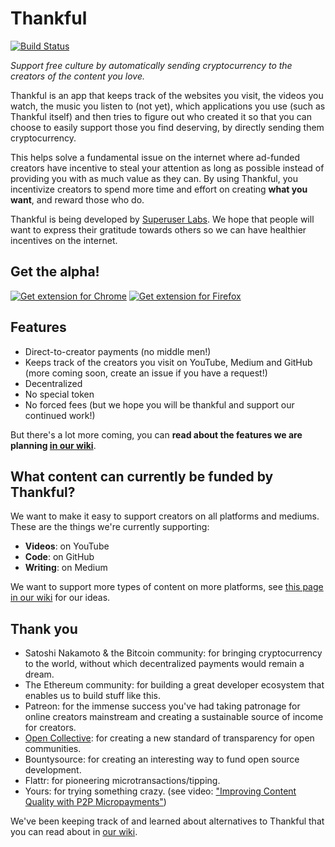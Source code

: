 # Thankful

[![Build Status](https://travis-ci.org/SuperuserLabs/thankful.svg?branch=master)](https://travis-ci.org/SuperuserLabs/thankful)

_Support free culture by automatically sending cryptocurrency to the creators of the content you love._

Thankful is an app that keeps track of the websites you visit, the videos you watch, the music you listen to (not yet), which applications you use (such as Thankful itself) and then tries to figure out who created it so that you can choose to easily support those you find deserving, by directly sending them cryptocurrency.

This helps solve a fundamental issue on the internet where ad-funded creators have incentive to steal your attention as long as possible instead of providing you with as much value as they can. By using Thankful, you incentivize creators to spend more time and effort on creating **what you want**, and reward those who do.

Thankful is being developed by [Superuser Labs](https://superuserlabs.github.io/). We hope that people will want to express their gratitude towards others so we can have healthier incentives on the internet.

## Get the alpha!

[![Get extension for Chrome](https://developer.chrome.com/webstore/images/ChromeWebStore_BadgeWBorder_v2_206x58.png)](https://chrome.google.com/webstore/detail/thankful/eapbondnpopbiepnjfhnaaejfdfjhnde)
[![Get extension for Firefox](https://addons.cdn.mozilla.net/static/img/addons-buttons/AMO-button_1.png)](https://addons.mozilla.org/en-US/firefox/addon/getthankful/)

## Features

- Direct-to-creator payments (no middle men!)
- Keeps track of the creators you visit on YouTube, Medium and GitHub (more coming soon, create an issue if you have a request!)
- Decentralized
- No special token
- No forced fees (but we hope you will be thankful and support our continued work!)

But there's a lot more coming, you can **read about the features we are planning [in our wiki](https://github.com/SuperuserLabs/thankful/wiki/Feature-wishlist)**.

## What content can currently be funded by Thankful?

We want to make it easy to support creators on all platforms and mediums. These are the things we're currently supporting:

- **Videos**: on YouTube
- **Code**: on GitHub
- **Writing**: on Medium

We want to support more types of content on more platforms, see [this page in our wiki](https://github.com/SuperuserLabs/thankful/wiki/Content-to-support-in-the-future) for our ideas.

## Thank you

- Satoshi Nakamoto & the Bitcoin community: for bringing cryptocurrency to the world, without which decentralized payments would remain a dream.
- The Ethereum community: for building a great developer ecosystem that enables us to build stuff like this.
- Patreon: for the immense success you've had taking patronage for online creators mainstream and creating a sustainable source of income for creators.
- [Open Collective](https://opencollective.com/): for creating a new standard of transparency for open communities.
- Bountysource: for creating an interesting way to fund open source development.
- Flattr: for pioneering microtransactions/tipping.
- Yours: for trying something crazy. (see video: ["Improving Content Quality with P2P Micropayments"](https://www.youtube.com/watch?v=EtYJ748LA1M))

We've been keeping track of and learned about alternatives to Thankful that you can read about in [our wiki](https://github.com/SuperuserLabs/thankful/wiki/Alternatives).
